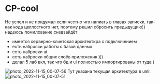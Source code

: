 # CP-cool
Не успел и не придумал если честно что напиать в главах записки, так-как кода целлостного нет, поэтому решил сбросить предыдущию)) надеюсь помилование сневзайдёт
 - имеется серверно-клинтская архитекткра с подключением
 - есть наброски работы с базой данных
 - есть наброски ui
 - есть наброски общих слоёв приложения )))
 - делал 5 лаб вкл, так что бд и ui полностью импортированы от туда (

![photo_2022-11-15_00-07-56](https://user-images.githubusercontent.com/87187431/201766567-1789f817-2c48-4cd1-9e43-4ef4c14441aa.jpg)
Тут указана текущая архитектура в uml.
![photo_2022-11-15_00-07-51](https://user-images.githubusercontent.com/87187431/201766574-2cb6ad3a-bdc0-48cc-a6ae-7a61b196262a.jpg)
